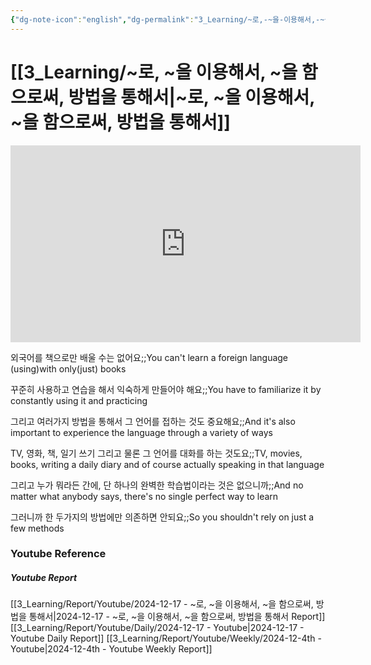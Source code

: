 ```yaml
---
{"dg-note-icon":"english","dg-permalink":"3_Learning/~로,-~을-이용해서,-~을-함으로써,-방법을-통해서","created-date":"2024-12-17 11:28:59 am","date":"2024-12-17","type":"youtube","tags":["youtube","english","flashcards"],"aliases":null,"youtuber":"빨모쌤","channelName":"라이브 아카데미","link":"https://www.youtube.com/watch?v=4HelAC7yF1g","img":"https://img.youtube.com/vi/4HelAC7yF1g/0.jpg","dg-publish":true,"permalink":"/3_Learning/~로,-~을-이용해서,-~을-함으로써,-방법을-통해서/","dgPassFrontmatter":true,"noteIcon":"english"}
---
```


# [[3_Learning/~로, ~을 이용해서, ~을 함으로써, 방법을 통해서\|~로, ~을 이용해서, ~을 함으로써, 방법을 통해서]]


<div class="container-root"><span></span></div><div><div class="container-root"><iframe width="560" height="315" src="https://www.youtube.com/embed/4HelAC7yF1g" title="YouTube video player" frameborder="0" allow="accelerometer; autoplay; clipboard-write; encrypted-media; gyroscope; picture-in-picture; web-share" allowfullscreen=""></iframe></div></div>

외국어를 책으로만 배울 수는 없어요;;You can't learn a foreign language (using)with only(just) books
<!--SR:!2025-01-19,10,270-->
꾸준히 사용하고 연습을 해서 익숙하게 만들어야 해요;;You have to familiarize it by constantly using it and practicing
<!--SR:!2025-01-10,1,210-->
그리고 여러가지 방법을 통해서 그 언어를 접하는 것도 중요해요;;And it's also important to experience the language through a variety of ways
<!--SR:!2025-01-19,5,230-->
TV, 영화, 책, 일기 쓰기 그리고 물론 그 언어를 대화를 하는 것도요;;TV, movies, books, writing a daily diary and of course actually speaking in that language
<!--SR:!2025-01-15,9,250-->
그리고 누가 뭐라든 간에, 단 하나의 완벽한 학습법이라는 것은 없으니까;;And no matter what anybody says, there's no single perfect way to learn
<!--SR:!2025-01-11,2,230-->
그러니까 한 두가지의 방법에만 의존하면 안되요;;So you shouldn't rely on just a few methods
<!--SR:!2025-01-11,2,230-->









### Youtube Reference
##### Youtube Report
[[3_Learning/Report/Youtube/2024-12-17 - ~로, ~을 이용해서, ~을 함으로써, 방법을 통해서\|2024-12-17 - ~로, ~을 이용해서, ~을 함으로써, 방법을 통해서 Report]]
[[3_Learning/Report/Youtube/Daily/2024-12-17 - Youtube\|2024-12-17 - Youtube Daily Report]]
[[3_Learning/Report/Youtube/Weekly/2024-12-4th - Youtube\|2024-12-4th - Youtube Weekly Report]]

